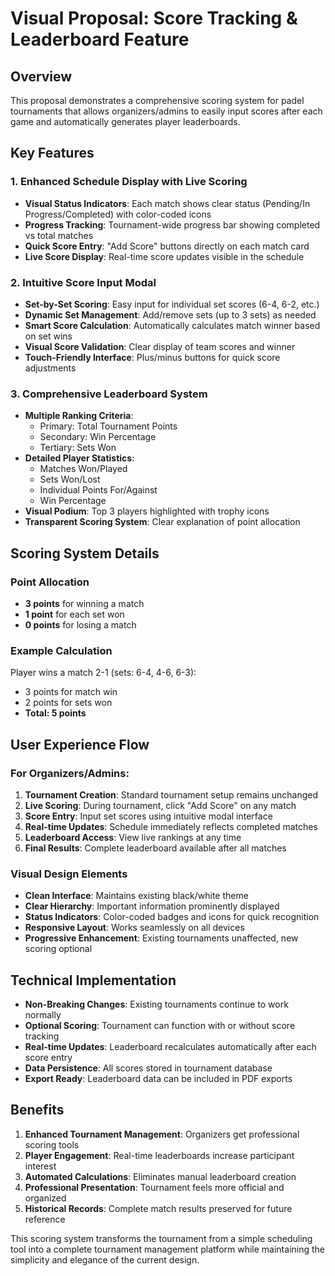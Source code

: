 # Visual Proposal: Score Tracking & Leaderboard Feature

## Overview
This proposal demonstrates a comprehensive scoring system for padel tournaments that allows organizers/admins to easily input scores after each game and automatically generates player leaderboards.

## Key Features

### 1. Enhanced Schedule Display with Live Scoring
- **Visual Status Indicators**: Each match shows clear status (Pending/In Progress/Completed) with color-coded icons
- **Progress Tracking**: Tournament-wide progress bar showing completed vs total matches
- **Quick Score Entry**: "Add Score" buttons directly on each match card
- **Live Score Display**: Real-time score updates visible in the schedule

### 2. Intuitive Score Input Modal
- **Set-by-Set Scoring**: Easy input for individual set scores (6-4, 6-2, etc.)
- **Dynamic Set Management**: Add/remove sets (up to 3 sets) as needed
- **Smart Score Calculation**: Automatically calculates match winner based on set wins
- **Visual Score Validation**: Clear display of team scores and winner
- **Touch-Friendly Interface**: Plus/minus buttons for quick score adjustments

### 3. Comprehensive Leaderboard System
- **Multiple Ranking Criteria**: 
  - Primary: Total Tournament Points
  - Secondary: Win Percentage
  - Tertiary: Sets Won
- **Detailed Player Statistics**:
  - Matches Won/Played
  - Sets Won/Lost
  - Individual Points For/Against
  - Win Percentage
- **Visual Podium**: Top 3 players highlighted with trophy icons
- **Transparent Scoring System**: Clear explanation of point allocation

## Scoring System Details

### Point Allocation
- **3 points** for winning a match
- **1 point** for each set won
- **0 points** for losing a match

### Example Calculation
Player wins a match 2-1 (sets: 6-4, 4-6, 6-3):
- 3 points for match win
- 2 points for sets won
- **Total: 5 points**

## User Experience Flow

### For Organizers/Admins:
1. **Tournament Creation**: Standard tournament setup remains unchanged
2. **Live Scoring**: During tournament, click "Add Score" on any match
3. **Score Entry**: Input set scores using intuitive modal interface
4. **Real-time Updates**: Schedule immediately reflects completed matches
5. **Leaderboard Access**: View live rankings at any time
6. **Final Results**: Complete leaderboard available after all matches

### Visual Design Elements
- **Clean Interface**: Maintains existing black/white theme
- **Clear Hierarchy**: Important information prominently displayed
- **Status Indicators**: Color-coded badges and icons for quick recognition
- **Responsive Layout**: Works seamlessly on all devices
- **Progressive Enhancement**: Existing tournaments unaffected, new scoring optional

## Technical Implementation
- **Non-Breaking Changes**: Existing tournaments continue to work normally
- **Optional Scoring**: Tournament can function with or without score tracking
- **Real-time Updates**: Leaderboard recalculates automatically after each score entry
- **Data Persistence**: All scores stored in tournament database
- **Export Ready**: Leaderboard data can be included in PDF exports

## Benefits
1. **Enhanced Tournament Management**: Organizers get professional scoring tools
2. **Player Engagement**: Real-time leaderboards increase participant interest
3. **Automated Calculations**: Eliminates manual leaderboard creation
4. **Professional Presentation**: Tournament feels more official and organized
5. **Historical Records**: Complete match results preserved for future reference

This scoring system transforms the tournament from a simple scheduling tool into a complete tournament management platform while maintaining the simplicity and elegance of the current design.